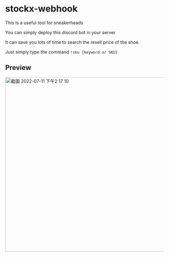 # stockx-webhook

This is a useful tool for sneakerheads

You can simply deploy this discord bot in your server

It can save you lots of time to search the resell price of the shoe.

Just simply type the command `!sku {keyword or SKU}`

## Preview 
<img width="555" alt="截圖 2022-07-11 下午2 17 10" src="https://user-images.githubusercontent.com/50997394/178200514-0b32d319-52b2-4f9d-ab44-fcc29df2b68a.png">

